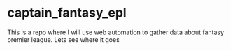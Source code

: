 # captain_fantasy_epl
This is a repo where I will use web automation to gather data about fantasy premier league. Lets see where it goes
